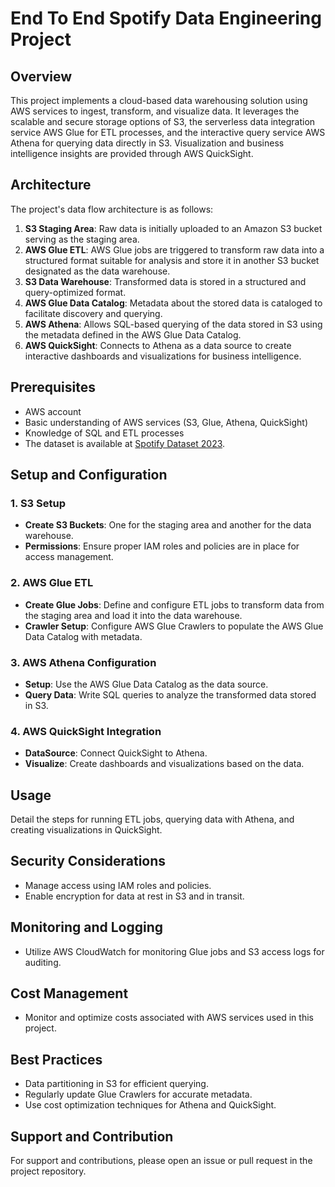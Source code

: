 # End To End Spotify Data Engineering Project

## Overview

This project implements a cloud-based data warehousing solution using AWS services to ingest, transform, and visualize data. It leverages the scalable and secure storage options of S3, the serverless data integration service AWS Glue for ETL processes, and the interactive query service AWS Athena for querying data directly in S3. Visualization and business intelligence insights are provided through AWS QuickSight.

## Architecture

The project's data flow architecture is as follows:

1. **S3 Staging Area**: Raw data is initially uploaded to an Amazon S3 bucket serving as the staging area.
2. **AWS Glue ETL**: AWS Glue jobs are triggered to transform raw data into a structured format suitable for analysis and store it in another S3 bucket designated as the data warehouse.
3. **S3 Data Warehouse**: Transformed data is stored in a structured and query-optimized format.
4. **AWS Glue Data Catalog**: Metadata about the stored data is cataloged to facilitate discovery and querying.
5. **AWS Athena**: Allows SQL-based querying of the data stored in S3 using the metadata defined in the AWS Glue Data Catalog.
6. **AWS QuickSight**: Connects to Athena as a data source to create interactive dashboards and visualizations for business intelligence.

## Prerequisites

- AWS account
- Basic understanding of AWS services (S3, Glue, Athena, QuickSight)
- Knowledge of SQL and ETL processes
- The dataset is available at [Spotify Dataset 2023](https://www.kaggle.com/datasets/tonygordonjr/spotify-dataset-2023).

## Setup and Configuration

### 1. S3 Setup

- **Create S3 Buckets**: One for the staging area and another for the data warehouse.
- **Permissions**: Ensure proper IAM roles and policies are in place for access management.

### 2. AWS Glue ETL

- **Create Glue Jobs**: Define and configure ETL jobs to transform data from the staging area and load it into the data warehouse.
- **Crawler Setup**: Configure AWS Glue Crawlers to populate the AWS Glue Data Catalog with metadata.

### 3. AWS Athena Configuration

- **Setup**: Use the AWS Glue Data Catalog as the data source.
- **Query Data**: Write SQL queries to analyze the transformed data stored in S3.

### 4. AWS QuickSight Integration

- **DataSource**: Connect QuickSight to Athena.
- **Visualize**: Create dashboards and visualizations based on the data.

## Usage

Detail the steps for running ETL jobs, querying data with Athena, and creating visualizations in QuickSight.

## Security Considerations

- Manage access using IAM roles and policies.
- Enable encryption for data at rest in S3 and in transit.

## Monitoring and Logging

- Utilize AWS CloudWatch for monitoring Glue jobs and S3 access logs for auditing.

## Cost Management

- Monitor and optimize costs associated with AWS services used in this project.

## Best Practices

- Data partitioning in S3 for efficient querying.
- Regularly update Glue Crawlers for accurate metadata.
- Use cost optimization techniques for Athena and QuickSight.

## Support and Contribution

For support and contributions, please open an issue or pull request in the project repository.
